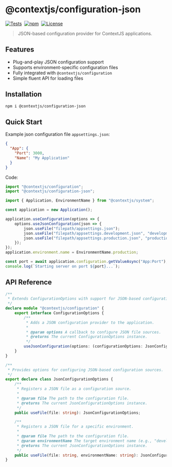 # @contextjs/configuration-json

[![Tests](https://github.com/contextjs/context/actions/workflows/tests.yaml/badge.svg?branch=main)](https://github.com/contextjs/context/actions/workflows/tests.yaml)&nbsp;
[![npm](https://badgen.net/npm/v/@contextjs/configuration-json)](https://www.npmjs.com/package/@contextjs/configuration-json)&nbsp;
[![License](https://badgen.net/static/license/MIT)](https://github.com/contextjs/context/blob/main/LICENSE)

> JSON-based configuration provider for ContextJS applications.

## Features

- Plug-and-play JSON configuration support
- Supports environment-specific configuration files
- Fully integrated with `@contextjs/configuration`
- Simple fluent API for loading files

## Installation

```bash
npm i @contextjs/configuration-json
```

## Quick Start

Example json configuration file `appsettings.json`:

```json
{
  "App": {
    "Port": 3000,
    "Name": "My Application"
  }
}
```

Code:

```typescript
import "@contextjs/configuration";
import "@contextjs/configuration-json";

import { Application, EnvironmentName } from "@contextjs/system";

const application = new Application();

application.useConfiguration(options => {
    options.useJsonConfiguration(json => {
        json.useFile("filepath/appsettings.json");
        json.useFile("filepath/appsettings.development.json", "development");
        json.useFile("filepath/appsettings.production.json", "production");
    });
});
application.environment.name = EnvironmentName.production;

const port = await application.configuration.getValueAsync("App:Port");
console.log(`Starting server on port ${port}...`);
```

## API Reference

```typescript
/**
 * Extends ConfigurationOptions with support for JSON-based configuration.
 */
declare module "@contextjs/configuration" {
    export interface ConfigurationOptions {
        /**
         * Adds a JSON configuration provider to the application.
         *
         * @param options A callback to configure JSON file sources.
         * @returns The current ConfigurationOptions instance.
         */
        useJsonConfiguration(options: (configurationOptions: JsonConfigurationOptions) => void): ConfigurationOptions;
    }
}

/**
 * Provides options for configuring JSON-based configuration sources.
 */
export declare class JsonConfigurationOptions {
    /**
     * Registers a JSON file as a configuration source.
     *
     * @param file The path to the configuration file.
     * @returns The current JsonConfigurationOptions instance.
     */
    public useFile(file: string): JsonConfigurationOptions;

    /**
     * Registers a JSON file for a specific environment.
     *
     * @param file The path to the configuration file.
     * @param environmentName The target environment name (e.g., "development").
     * @returns The current JsonConfigurationOptions instance.
     */
    public useFile(file: string, environmentName: string): JsonConfigurationOptions;
}
```